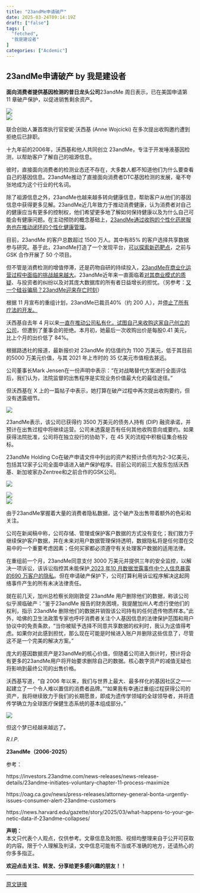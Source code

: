 ```yaml
---
title: "23andMe申请破产"
date: 2025-03-24T09:14:19Z
draft: ["false"]
tags: [
  "fetched",
  "我是建设者"
]
categories: ["Acdemic"]
---
```

23andMe申请破产 by 我是建设者
------
<div><p data-pm-slice="0 0 []"><b><span lang="EN-US"><span leaf=""><span textstyle="">面向消费者提供基因检测的昔日龙头公司</span></span></span></b><span lang="EN-US"><span leaf=""><span textstyle="">23andMe</span><span textstyle=""> </span></span></span><span><span leaf=""><span textstyle="">周日表示，已在美国申请第</span></span></span><span lang="EN-US"><span leaf=""><span textstyle="">11 </span></span></span><span><span leaf=""><span textstyle="">章破产保护，以促进销售剩余资产。</span></span></span></p><section nodeleaf=""><img data-src="https://mmbiz.qpic.cn/sz_mmbiz_png/wuJWmthFv85tydJSgcsb7ezWYlVOFnbfemml0zS6IARGThJId9picCvo4KQMh4j64esqtA73NQWWYnw7hfGsuibA/640?wx_fmt=png&amp;from=appmsg" data-ratio="0.6666666666666666" data-s="300,640" data-type="png" data-w="1080" type="block" data-imgfileid="304960647" src="https://mmbiz.qpic.cn/sz_mmbiz_png/wuJWmthFv85tydJSgcsb7ezWYlVOFnbfemml0zS6IARGThJId9picCvo4KQMh4j64esqtA73NQWWYnw7hfGsuibA/640?wx_fmt=png&amp;from=appmsg"></section><section nodeleaf=""><img data-src="https://mmbiz.qpic.cn/sz_mmbiz_png/wuJWmthFv85tydJSgcsb7ezWYlVOFnbf4jRPc3fpiaY8mA9HOVPU6jIlp92w98ibxzFDkBB1Qm5Ln5xjxLsILWgg/640?wx_fmt=png&amp;from=appmsg" data-ratio="0.5894308943089431" data-s="300,640" data-type="png" data-w="984" type="block" data-imgfileid="304960651" src="https://mmbiz.qpic.cn/sz_mmbiz_png/wuJWmthFv85tydJSgcsb7ezWYlVOFnbf4jRPc3fpiaY8mA9HOVPU6jIlp92w98ibxzFDkBB1Qm5Ln5xjxLsILWgg/640?wx_fmt=png&amp;from=appmsg"></section><p><span><span leaf=""><span textstyle="">联合创始人兼首席执行官安妮</span></span></span><span lang="EN-US"><span leaf=""><span textstyle="">·</span></span></span><span><span leaf=""><span textstyle="">沃西基</span></span></span><span lang="EN-US"><span leaf=""><span textstyle=""> (Anne Wojcicki) </span></span></span><span><span leaf=""><span textstyle="">在多次提出收购邀约遭到拒绝后已辞职。</span></span></span><span lang="EN-US"><p></p></span></p><p><span><span leaf=""><span textstyle="">十九年前的</span></span></span><span lang="EN-US"><span leaf=""><span textstyle="">2006</span></span></span><span><span leaf=""><span textstyle="">年，沃西基和他人共同创立</span></span></span><span lang="EN-US"><span leaf=""><span textstyle=""> 23andMe</span></span></span><span><span leaf=""><span textstyle="">，专注于开发唾液基因检测，以帮助客户了解自己的祖源信息。</span></span></span><span lang="EN-US"><p></p></span></p><p><span><span leaf=""><span textstyle="">彼时，直接面向消费者的检测业态还不存在，大多数人都不知道他们为什么要查看自己的基因信息。</span></span></span><span lang="EN-US"><span leaf=""><span textstyle="">23andMe</span></span></span><span><span leaf=""><span textstyle="">推动了直接面向消费者</span></span></span><span lang="EN-US"><span leaf=""><span textstyle="">DTC</span></span></span><span><span leaf=""><span textstyle="">基因检测的发展，毫不夸张地成为这个行业的代名词。</span></span></span><span lang="EN-US"><p></p></span></p><p><span><span leaf=""><span textstyle="">除了祖源信息之外，</span></span></span><span lang="EN-US"><span leaf=""><span textstyle="">23andMe</span></span></span><span><span leaf=""><span textstyle="">也越来越多转向健康信息，帮助客户从他们的基因信息中获得更多见解。</span></span></span><span lang="EN-US"><span leaf=""><span textstyle="">23andMe</span></span></span><span><span leaf=""><span textstyle="">近几年致力于推动消费健康，认为消费者对自己的健康应当有更多的控制权，他们希望更多地了解如何保持健康以及为什么自己可能会有健康问题。在主动预防的概念基础上，</span></span></span><span lang="EN-US"><span leaf=""><a href="https://mp.weixin.qq.com/s?__biz=MzAwNTUwNDkwMQ==&amp;mid=2452435153&amp;idx=1&amp;sn=b05b3fde9503375e1e1cfbc87f10e0fe&amp;scene=21#wechat_redirect" textvalue="23andMe通过收购的个性化药房服务也在推动闭环的个性化健康管理" data-itemshowtype="0" target="_blank" linktype="text" data-linktype="2"><span textstyle="">23andMe</span></a></span></span><span><span leaf=""><a href="https://mp.weixin.qq.com/s?__biz=MzAwNTUwNDkwMQ==&amp;mid=2452435153&amp;idx=1&amp;sn=b05b3fde9503375e1e1cfbc87f10e0fe&amp;scene=21#wechat_redirect" textvalue="23andMe通过收购的个性化药房服务也在推动闭环的个性化健康管理" data-itemshowtype="0" target="_blank" linktype="text" data-linktype="2"><span textstyle="">通过收购的个性化药房服务也在推动闭环的个性化健康管理</span></a><span textstyle="">。</span></span></span><span lang="EN-US"><p></p></span></p><p><span><span leaf=""><span textstyle="">目前，</span></span></span><span lang="EN-US"><span leaf=""><span textstyle="">23andMe </span></span></span><span><span leaf=""><span textstyle="">的客户总数超过</span></span></span><span lang="EN-US"><span leaf=""><span textstyle=""> 1500 </span></span></span><span><span leaf=""><span textstyle="">万人。其中有</span></span></span><span lang="EN-US"><span leaf=""><span textstyle="">85% </span></span></span><span><span leaf=""><span textstyle="">的客户选择共享数据参与研究。基于此，</span></span></span><span lang="EN-US"><span leaf=""><span textstyle="">23andMe</span></span></span><span><span leaf=""><span textstyle="">打造了一个发现平台，</span><a href="https://mp.weixin.qq.com/s?__biz=MzAwNTUwNDkwMQ==&amp;mid=2452442202&amp;idx=1&amp;sn=02df6ed903c1390d6e473530d57994ce&amp;scene=21#wechat_redirect" textvalue="可以探索新药靶点" data-itemshowtype="8" target="_blank" linktype="text" data-linktype="2"><span textstyle="">可以探索新药靶点</span></a><span textstyle="">，之前与</span></span></span><span lang="EN-US"><span leaf=""><span textstyle="">GSK </span></span></span><span><span leaf=""><span textstyle="">合作开展了</span></span></span><span lang="EN-US"><span leaf=""><span textstyle=""> 50 </span></span></span><span><span leaf=""><span textstyle="">个项目。</span></span></span><span lang="EN-US"><p></p></span></p><p><span><span leaf=""><span textstyle="">但不管是消费检测的增值停滞，还是药物自研的持续投入，</span></span></span><span lang="EN-US"><span leaf=""><a href="https://mp.weixin.qq.com/s?__biz=MzAwNTUwNDkwMQ==&amp;mid=2452443762&amp;idx=1&amp;sn=c278edc888a3cc8334438ad4f2fc67bb&amp;scene=21#wechat_redirect" textvalue="23andMe在商业化运营过程中面临的挑战越来越大" data-itemshowtype="0" target="_blank" linktype="text" data-linktype="2"><span textstyle="">23andMe</span></a></span></span><span><span leaf=""><a href="https://mp.weixin.qq.com/s?__biz=MzAwNTUwNDkwMQ==&amp;mid=2452443762&amp;idx=1&amp;sn=c278edc888a3cc8334438ad4f2fc67bb&amp;scene=21#wechat_redirect" textvalue="23andMe在商业化运营过程中面临的挑战越来越大" data-itemshowtype="0" target="_blank" linktype="text" data-linktype="2"><span textstyle="">在商业化运营过程中面临的挑战越来越大</span></a><span textstyle="">。</span></span></span><span lang="EN-US"><span leaf=""><span textstyle="">23andMe</span></span></span><span><span leaf=""><span textstyle="">近年来一直面临着</span><a href="https://mp.weixin.qq.com/s?__biz=MzAwNTUwNDkwMQ==&amp;mid=2452441165&amp;idx=1&amp;sn=ade245a853e8c0f838392cb52310f9ec&amp;scene=21#wechat_redirect" textvalue="对其商业模式的质疑" data-itemshowtype="0" target="_blank" linktype="text" data-linktype="2"><span textstyle="">对其商业模式的质疑</span></a><span textstyle="">、与投资者的纠纷以及对其庞大数据库的所有者日益增长的担忧。（另参考：</span><a href="https://mp.weixin.qq.com/s?__biz=MzAwNTUwNDkwMQ==&amp;mid=2452440101&amp;idx=1&amp;sn=da34f7a6552629968807f319bce1b452&amp;scene=21#wechat_redirect" textvalue="又一个硅谷骗局？23andMe迎来存亡时刻" data-itemshowtype="0" target="_blank" linktype="text" data-linktype="2"><span textstyle="">又一个硅谷骗局？23andMe迎来存亡时刻</span></a><span textstyle="">）</span></span></span><span lang="EN-US"><p></p></span></p><p><span><span leaf=""><span textstyle="">根据</span></span></span><span lang="EN-US"><span leaf=""><span textstyle=""> 11 </span></span></span><span><span leaf=""><span textstyle="">月宣布的重组计划，</span></span></span><span lang="EN-US"><span leaf=""><span textstyle="">23andMe</span></span></span><span><span leaf=""><span textstyle="">已裁员</span></span></span><span lang="EN-US"><span leaf=""><span textstyle="">40%</span></span></span><span><span leaf=""><span textstyle="">（约</span></span></span><span lang="EN-US"><span leaf=""><span textstyle=""> 200 </span></span></span><span><span leaf=""><span textstyle="">人），并</span><a href="https://mp.weixin.qq.com/s?__biz=MzAwNTUwNDkwMQ==&amp;mid=2452443089&amp;idx=1&amp;sn=d44e35524622514523b8064508ca7e9c&amp;scene=21#wechat_redirect" textvalue="停止了所有疗法的开发。" data-itemshowtype="0" target="_blank" linktype="text" data-linktype="2"><span textstyle="">停止了所有疗法的开发。</span></a></span></span><span lang="EN-US"><p></p></span></p><p><span><span leaf=""><span textstyle="">沃西基自去年</span></span></span><span lang="EN-US"><span leaf=""><span textstyle=""> 4 </span></span></span><span><span leaf=""><span textstyle="">月以来</span><a href="https://mp.weixin.qq.com/s?__biz=MzAwNTUwNDkwMQ==&amp;mid=2452442582&amp;idx=1&amp;sn=c69920f8b9cd81e0bb6b4b8c20e40985&amp;scene=21#wechat_redirect" textvalue="一直在推动公司私有化，试图自己来收购这家自己创立的公司" data-itemshowtype="0" target="_blank" linktype="text" data-linktype="2"><span textstyle="">一直在推动公司私有化，试图自己来收购这家自己创立的公司</span></a><span textstyle="">，但遭到了董事会的拒</span></span></span><span lang="EN-US"></span><span><span leaf=""><span textstyle="">绝。本月初，她最后一次收购出价是每股</span></span></span><span lang="EN-US"><span leaf=""><span textstyle="">0.41 </span></span></span><span><span leaf=""><span textstyle="">美元，比上个月的出价低了</span></span></span><span lang="EN-US"><span leaf=""><span textstyle=""> 84%</span></span></span><span><span leaf=""><span textstyle="">。</span></span></span><span lang="EN-US"><p></p></span></p><p><span><span leaf=""><span textstyle="">根据路透社的报道，最新报价对</span></span></span><span lang="EN-US"><span leaf=""><span textstyle=""> 23andMe </span></span></span><span><span leaf=""><span textstyle="">的估值约为</span></span></span><span lang="EN-US"><span leaf=""><span textstyle=""> 1100 </span></span></span><span><span leaf=""><span textstyle="">万美元，低于其目前的</span></span></span><span lang="EN-US"><span leaf=""><span textstyle="">5000 </span></span></span><span><span leaf=""><span textstyle="">万美元价值，与其</span></span></span><span lang="EN-US"><span leaf=""><span textstyle=""> 2021 </span></span></span><span><span leaf=""><span textstyle="">年上市时的</span></span></span><span lang="EN-US"><span leaf=""><span textstyle=""> 35 </span></span></span><span><span leaf=""><span textstyle="">亿美元市值相去甚远。</span></span></span><span lang="EN-US"><p></p></span></p><p><span><span leaf=""><span textstyle="">公司董事长</span></span></span><span lang="EN-US"><span leaf=""><span textstyle="">Mark Jensen</span></span></span><span><span leaf=""><span textstyle="">在一份声明中表示：</span></span></span><span lang="EN-US"><span leaf=""><span textstyle="">“</span></span></span><span><span leaf=""><span textstyle="">在对战略替代方案进行全面评估后，我们认为，法院监督的出售程序是实现业务价值最大化的最佳途径。</span></span></span><span lang="EN-US"><span leaf=""><span textstyle="">”</span></span><p></p></span></p><p><span><span leaf=""><span textstyle="">但沃西基在</span></span></span><span lang="EN-US"><span leaf=""><span textstyle=""> X </span></span></span><span><span leaf=""><span textstyle="">上的一篇帖子中表示，她打算在破产过程中再次提出收购要约，但没有透露细节。</span></span></span></p><section nodeleaf=""><img data-src="https://mmbiz.qpic.cn/sz_mmbiz_png/wuJWmthFv85tydJSgcsb7ezWYlVOFnbfl1SIwIMVULiawMBrWC8g4c4ZQ6CaRPdibjlPr3ZNGl6ZVOmMXB206gRA/640?wx_fmt=png&amp;from=appmsg" data-ratio="1.6232686980609419" data-s="300,640" data-type="png" data-w="722" type="block" data-imgfileid="304960652" src="https://mmbiz.qpic.cn/sz_mmbiz_png/wuJWmthFv85tydJSgcsb7ezWYlVOFnbfl1SIwIMVULiawMBrWC8g4c4ZQ6CaRPdibjlPr3ZNGl6ZVOmMXB206gRA/640?wx_fmt=png&amp;from=appmsg"></section><p><span lang="EN-US"><span leaf=""><span textstyle="">23andMe</span></span></span><span><span leaf=""><span textstyle="">表示，该公司已获得约</span></span></span><span lang="EN-US"><span leaf=""><span textstyle=""> 3500 </span></span></span><span><span leaf=""><span textstyle="">万美元的债务人持有</span></span></span><span lang="EN-US"><span leaf=""><span textstyle=""> (DIP) </span></span></span><span><span leaf=""><span textstyle="">融资承诺，并预计在出售过程中将继续运营。公司未透露是否有任何其他收购意向或要约。如果获得法院批准，公司将在独立投行的协助下，在</span></span></span><span lang="EN-US"><span leaf=""><span textstyle=""> 45 </span></span></span><span><span leaf=""><span textstyle="">天的流程中积极征集合格投标。</span></span></span><span lang="EN-US"><p></p></span></p><p><span lang="EN-US"><span leaf=""><span textstyle="">23andMe Holding Co</span></span></span><span><span leaf=""><span textstyle="">在破产申请文件中列出的资产和预计负债均为</span></span></span><span lang="EN-US"><span leaf=""><span textstyle="">2-3</span></span></span><span><span leaf=""><span textstyle="">亿美元，包括其</span></span></span><span lang="EN-US"><span leaf=""><span textstyle="">12</span></span></span><span><span leaf=""><span textstyle="">家子公司全面申请进入破产保护程序。目前公司的前三大股东包括沃西基、新加坡家办</span></span></span><span lang="EN-US"><span leaf=""><span textstyle="">Zentree</span></span></span><span><span leaf=""><span textstyle="">和之前合作的</span></span></span><span lang="EN-US"><span leaf=""><span textstyle="">GSK</span></span></span><span><span leaf=""><span textstyle="">公司。</span></span></span></p><p><span><span leaf=""><img data-src="https://mmbiz.qpic.cn/sz_mmbiz_png/wuJWmthFv85tydJSgcsb7ezWYlVOFnbfphdnQdyezH6DYXwoPcUb1ibvtuuuJLUiczTXvk3rFuos7CP07zHTtdUw/640?wx_fmt=png&amp;from=appmsg" data-ratio="0.6634491634491635" data-s="300,640" data-type="png" data-w="1554" type="block" data-imgfileid="304960648" src="https://mmbiz.qpic.cn/sz_mmbiz_png/wuJWmthFv85tydJSgcsb7ezWYlVOFnbfphdnQdyezH6DYXwoPcUb1ibvtuuuJLUiczTXvk3rFuos7CP07zHTtdUw/640?wx_fmt=png&amp;from=appmsg"></span></span></p><section nodeleaf=""><img data-src="https://mmbiz.qpic.cn/sz_mmbiz_png/wuJWmthFv85tydJSgcsb7ezWYlVOFnbf9Crao7Yaicxb253KCs6QbMic6vZNhNWy2EH0mQgfhwPSP4ow44CNx5rA/640?wx_fmt=png&amp;from=appmsg" data-ratio="0.24814814814814815" data-s="300,640" data-type="png" data-w="1080" type="block" data-imgfileid="304960650" src="https://mmbiz.qpic.cn/sz_mmbiz_png/wuJWmthFv85tydJSgcsb7ezWYlVOFnbf9Crao7Yaicxb253KCs6QbMic6vZNhNWy2EH0mQgfhwPSP4ow44CNx5rA/640?wx_fmt=png&amp;from=appmsg"></section><section nodeleaf=""><img data-src="https://mmbiz.qpic.cn/sz_mmbiz_png/wuJWmthFv85tydJSgcsb7ezWYlVOFnbfzQc0OiaqqpbGUicgria4gBLiajatHsd2CMetd8caiaUY7euOcrEbB9BHicFQ/640?wx_fmt=png&amp;from=appmsg" data-ratio="0.17314814814814813" data-s="300,640" data-type="png" data-w="1080" type="block" data-imgfileid="304960649" src="https://mmbiz.qpic.cn/sz_mmbiz_png/wuJWmthFv85tydJSgcsb7ezWYlVOFnbfzQc0OiaqqpbGUicgria4gBLiajatHsd2CMetd8caiaUY7euOcrEbB9BHicFQ/640?wx_fmt=png&amp;from=appmsg"></section><p><span><span leaf=""><span textstyle="">由于</span></span></span><span lang="EN-US"><span leaf=""><span textstyle="">23andMe</span></span></span><span><span leaf=""><span textstyle="">掌握着大量的消费者隐私数据，这个破产及出售带着额外的色彩和关注。</span></span></span><span lang="EN-US"><p></p></span></p><p><span><span leaf=""><span textstyle="">公司在新闻稿中称，公司存储、管理或保护客户数据的方式没有变化；我们致力于继续保护客户数据，并在未来对用户数据管理保持透明，数据隐私将是任何潜在交易中的一个重要考虑因素；任何买家都必须遵守有关处理客户数据的适用法律。</span></span></span><span lang="EN-US"><p></p></span></p><p><span><span leaf=""><span textstyle="">在重组前一个月，</span></span></span><span lang="EN-US"><span leaf=""><span textstyle="">23andMe</span></span></span><span><span leaf=""><span textstyle="">同意支付</span></span></span><span lang="EN-US"><span leaf=""><span textstyle=""> 3000 </span></span></span><span><span leaf=""><span textstyle="">万美元并提供三年的安全监控，以解决一项诉讼，该诉讼指控其未能保护</span></span></span><span lang="EN-US"><span leaf=""><a href="https://mp.weixin.qq.com/s?__biz=MzAwNTUwNDkwMQ==&amp;mid=2452439035&amp;idx=1&amp;sn=fc59ff25670c57e189ae7853f35d7cd6&amp;scene=21#wechat_redirect" textvalue="2023 年10 月数据泄露事件中个人信息暴露的690 万客户的隐私" data-itemshowtype="0" target="_blank" linktype="text" data-linktype="2"><span textstyle=""> 2023 </span></a></span></span><span><span leaf=""><a href="https://mp.weixin.qq.com/s?__biz=MzAwNTUwNDkwMQ==&amp;mid=2452439035&amp;idx=1&amp;sn=fc59ff25670c57e189ae7853f35d7cd6&amp;scene=21#wechat_redirect" textvalue="2023 年10 月数据泄露事件中个人信息暴露的690 万客户的隐私" data-itemshowtype="0" target="_blank" linktype="text" data-linktype="2"><span textstyle="">年</span></a></span></span><span lang="EN-US"><span leaf=""><a href="https://mp.weixin.qq.com/s?__biz=MzAwNTUwNDkwMQ==&amp;mid=2452439035&amp;idx=1&amp;sn=fc59ff25670c57e189ae7853f35d7cd6&amp;scene=21#wechat_redirect" textvalue="2023 年10 月数据泄露事件中个人信息暴露的690 万客户的隐私" data-itemshowtype="0" target="_blank" linktype="text" data-linktype="2"><span textstyle="">10 </span></a></span></span><span><span leaf=""><a href="https://mp.weixin.qq.com/s?__biz=MzAwNTUwNDkwMQ==&amp;mid=2452439035&amp;idx=1&amp;sn=fc59ff25670c57e189ae7853f35d7cd6&amp;scene=21#wechat_redirect" textvalue="2023 年10 月数据泄露事件中个人信息暴露的690 万客户的隐私" data-itemshowtype="0" target="_blank" linktype="text" data-linktype="2"><span textstyle="">月数据泄露事件中个人信息暴露的</span></a></span></span><span lang="EN-US"><span leaf=""><a href="https://mp.weixin.qq.com/s?__biz=MzAwNTUwNDkwMQ==&amp;mid=2452439035&amp;idx=1&amp;sn=fc59ff25670c57e189ae7853f35d7cd6&amp;scene=21#wechat_redirect" textvalue="2023 年10 月数据泄露事件中个人信息暴露的690 万客户的隐私" data-itemshowtype="0" target="_blank" linktype="text" data-linktype="2"><span textstyle="">690 </span></a></span></span><span><span leaf=""><a href="https://mp.weixin.qq.com/s?__biz=MzAwNTUwNDkwMQ==&amp;mid=2452439035&amp;idx=1&amp;sn=fc59ff25670c57e189ae7853f35d7cd6&amp;scene=21#wechat_redirect" textvalue="2023 年10 月数据泄露事件中个人信息暴露的690 万客户的隐私" data-itemshowtype="0" target="_blank" linktype="text" data-linktype="2"><span textstyle="">万客户的隐私</span></a><span textstyle="">。但在申请破产保护下，公司打算利用诉讼程序解决这起网络事件产生的所有未决法律责任。</span></span></span><span lang="EN-US"><p></p></span></p><p><span><span leaf=""><span textstyle="">就在前几天，加州总检察长刚刚敦促</span></span></span><span lang="EN-US"><span leaf=""><span textstyle=""> 23andMe </span></span></span><span><span leaf=""><span textstyle="">用户删除他们的数据，称该公司似乎濒临破产：</span></span></span><span lang="EN-US"><span leaf=""><span textstyle="">“</span></span></span><span><span leaf=""><span textstyle="">鉴于</span></span></span><span lang="EN-US"><span leaf=""><span textstyle="">23andMe </span></span></span><span><span leaf=""><span textstyle="">报告的财务困境，我提醒加州人考虑行使他们的权利，指示</span></span></span><span lang="EN-US"><span leaf=""><span textstyle=""> 23andMe </span></span></span><span><span leaf=""><span textstyle="">删除他们的数据并销毁该公司持有的任何遗传物质样本。</span></span></span><span lang="EN-US"><span leaf=""><span textstyle="">”</span></span></span><span><span leaf=""><span textstyle="">此外，哈佛的卫生法政策专家也呼吁消费者关注个人基因信息的法律保护范围和用户协议中的免责条款，</span></span></span><span lang="EN-US"><span leaf=""><span textstyle="">“</span></span></span><span><span leaf=""><span textstyle="">当你被赋予选择不同意共享数据的权利时，我认为这值得考虑。如果你对此感到担忧，那么现在可能是时候进入账户并删除这些信息了，尽管这不是一个完美的解决方案。</span></span></span><span lang="EN-US"><span leaf=""><span textstyle="">”</span></span><p></p></span></p><p><span><span leaf=""><span textstyle="">庞大的基因数据资产是</span></span></span><span lang="EN-US"><span leaf=""><span textstyle="">23andMe</span></span></span><span><span leaf=""><span textstyle="">的核心价值，但随着公司进入倒计时，预计将会有更多的</span></span></span><span lang="EN-US"><span leaf=""><span textstyle="">23andMe</span></span></span><span><span leaf=""><span textstyle="">用户将开始要求删除自己的数据。核心数字资产的减值无疑也将影响到最终公司的出售价格。</span></span></span><span lang="EN-US"><p></p></span></p><p><span><span leaf=""><span textstyle="">沃西基写道，“自</span></span></span><span lang="EN-US"><span leaf=""><span textstyle=""> 2006 </span></span></span><span><span leaf=""><span textstyle="">年以来，我们与世界上最大、最多样化的基因社区之一一起建立了一个令人难以置信的消费者品牌。”“如果我有幸通过重组过程获得公司的资产，我将继续致力于我们的长期愿景，即成为遗传学领域的全球领导者，并将遗传学确立为全球医疗保健生态系统的基本组成部分。”</span></span></span></p><section nodeleaf=""><img data-imgfileid="304960653" data-ratio="0.5648148148148148" data-s="300,640" data-src="https://mmbiz.qpic.cn/sz_mmbiz_png/wuJWmthFv85tydJSgcsb7ezWYlVOFnbfaDCTibZl0HbSWxErY4J8vam4BwBiaH1U2Drupx1MGrqj6bnQT74PezJw/640?wx_fmt=png&amp;from=appmsg" data-type="png" data-w="1080" type="block" src="https://mmbiz.qpic.cn/sz_mmbiz_png/wuJWmthFv85tydJSgcsb7ezWYlVOFnbfaDCTibZl0HbSWxErY4J8vam4BwBiaH1U2Drupx1MGrqj6bnQT74PezJw/640?wx_fmt=png&amp;from=appmsg"></section><p><span><span leaf=""><span textstyle="">但这个梦已经越来越远了。</span></span></span></p><section><em data-pm-slice="0 0 []"><span leaf=""><span textstyle="">R.I.P</span></span></em><span><span leaf=""><span textstyle="">.</span></span></span></section><p><span><strong data-pm-slice="0 0 []"><span><span><span leaf=""><span textstyle="">23andMe</span></span></span><span><span leaf=""><span textstyle="">（</span></span></span><span><span leaf=""><span textstyle="">2006-2025</span></span></span><span><span leaf=""><span textstyle="">）</span></span></span></span></strong></span></p><section nodeleaf=""><mp-common-profile data-pluginname="mpprofile" data-nickname="我是建设者" data-alias="Builder_HL" data-from="0" data-headimg="http://mmbiz.qpic.cn/mmbiz_png/wuJWmthFv863PvJiaG6Oj0iarULJnHkI2MwpI0mQHkjdxOelPDdhE2aWrUvpckVXbqz1CGqPLdibNBqhUq11Fn3TA/0?wx_fmt=png" data-signature="OME!OME!! SEQ!SEQ!!" data-id="MzAwNTUwNDkwMQ==" data-is_biz_ban="0" data-service_type="1"></mp-common-profile></section><p><span><span leaf=""><span textstyle="">参考：</span></span></span><span lang="EN-US"><p></p></span></p><p><span lang="EN-US"><span><span leaf=""><span textstyle="">https://investors.23andme.com/news-releases/news-release-details/23andme-initiates-voluntary-chapter-11-process-maximize</span></span></span></span><span lang="EN-US"><span leaf=""><span textstyle=""> </span></span><p></p></span></p><p><span lang="EN-US"><span><span leaf=""><span textstyle="">https://oag.ca.gov/news/press-releases/attorney-general-bonta-urgently-issues-consumer-alert-23andme-customers</span></span></span></span><span lang="EN-US"><p></p></span></p><p><span lang="EN-US"><span leaf=""><span textstyle="">https://news.harvard.edu/gazette/story/2025/03/what-happens-to-your-genetic-data-if-23andme-collapses/</span></span><p></p></span></p><section data-pm-slice="0 0 []"><span><strong><span><span leaf=""><span textstyle="">声明：</span></span></span></strong></span></section><section><span><span leaf="">本文只代表个人观点，仅供参考。文章信息及附图、视频均整理来自于公开可获取的内容。限于个人理解及判读，</span><span><span leaf="">文中信息可能有不当或不准确的地方，还请热心的你多多指正。</span></span></span></section><p><span><strong><span leaf="">欢迎点击关注、转发、分享给更多感兴趣的朋友！！</span></strong></span></p><p><mp-style-type data-value="3"></mp-style-type></p></div>  
<hr>
<a href="https://mp.weixin.qq.com/s/iz6rVrYfa402ycdfe1yLfw",target="_blank" rel="noopener noreferrer">原文链接</a>
